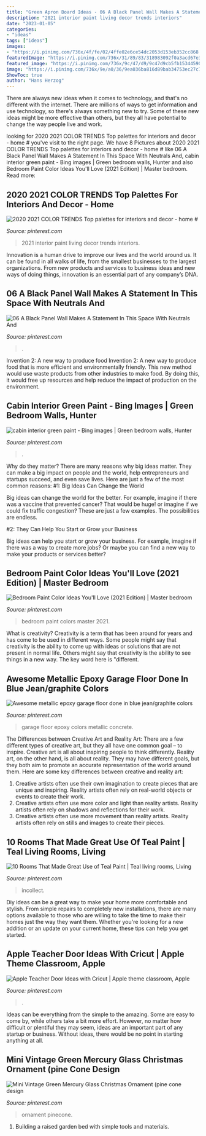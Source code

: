 ```yaml
---
title: "Green Apron Board Ideas - 06 A Black Panel Wall Makes A Statement In This Space With Neutrals And"
description: "2021 interior paint living decor trends interiors"
date: "2023-01-05"
categories:
- "ideas"
tags: ["ideas"]
images:
- "https://i.pinimg.com/736x/4f/fe/02/4ffe02e6ce54dc2053d153eb352cc868.jpg"
featuredImage: "https://i.pinimg.com/736x/31/89/83/318983092f0a3acd67e3561ffa63aa37.jpg"
featured_image: "https://i.pinimg.com/736x/9c/47/d9/9c47d9cb5fb15344590501e7b17887bf.jpg"
image: "https://i.pinimg.com/736x/9e/a0/36/9ea036ba816d89bab34753ec27c71628.jpg"
ShowToc: true
author: "Hans Herzog"
---
```



There are always new ideas when it comes to technology, and that's no different with the internet. There are millions of ways to get information and use technology, so there's always something new to try. Some of these new ideas might be more effective than others, but they all have potential to change the way people live and work.

	

		
looking for 2020 2021 COLOR TRENDS Top palettes for interiors and decor - home # you've visit to the right page. We have 8 Pictures about 2020 2021 COLOR TRENDS Top palettes for interiors and decor - home # like 06 A Black Panel Wall Makes A Statement In This Space With Neutrals And, cabin interior green paint - Bing images | Green bedroom walls, Hunter and also Bedroom Paint Color Ideas You&#039;ll Love (2021 Edition) | Master bedroom. Read more:
		
    
## 2020 2021 COLOR TRENDS Top Palettes For Interiors And Decor - Home #

<img loading=lazy src="https://i.pinimg.com/736x/9c/47/d9/9c47d9cb5fb15344590501e7b17887bf.jpg" onerror="this.onerror=null;this.src='https://tse4.mm.bing.net/th?id=OIP.kz_XWpVI7uZglBLdML04PwHaJ_&amp;pid=15.1';" alt="2020 2021 COLOR TRENDS Top palettes for interiors and decor - home #">

_Source: pinterest.com_

>2021 interior paint living decor trends interiors. 

	

Innovation is a human drive to improve our lives and the world around us. It can be found in all walks of life, from the smallest businesses to the largest organizations. From new products and services to business ideas and new ways of doing things, innovation is an essential part of any company’s DNA.

    
## 06 A Black Panel Wall Makes A Statement In This Space With Neutrals And

<img loading=lazy src="https://i.pinimg.com/736x/8c/b4/8c/8cb48cbe444d19c6fa66eec7bb622997.jpg" onerror="this.onerror=null;this.src='https://tse2.mm.bing.net/th?id=OIP.TSfif5sLXo-NUFYCsNL-WQHaLH&amp;pid=15.1';" alt="06 A Black Panel Wall Makes A Statement In This Space With Neutrals And">

_Source: pinterest.com_

>. 

	

Invention 2: A new way to produce food
Invention 2: A new way to produce food that is more efficient and environmentally friendly. This new method would use waste products from other industries to make food. By doing this, it would free up resources and help reduce the impact of production on the environment.

    
## Cabin Interior Green Paint - Bing Images | Green Bedroom Walls, Hunter

<img loading=lazy src="https://i.pinimg.com/736x/79/05/5e/79055e5579a50eef7b0bbca662eb2915--cabin-interiors-cabin-ideas.jpg" onerror="this.onerror=null;this.src='https://tse1.mm.bing.net/th?id=OIP.IB6RZsQ9obyvZ8CZyoFT1gAAAA&amp;pid=15.1';" alt="cabin interior green paint - Bing images | Green bedroom walls, Hunter">

_Source: pinterest.com_

>. 

	

Why do they matter?
There are many reasons why big ideas matter. They can make a big impact on people and the world, help entrepreneurs and startups succeed, and even save lives. Here are just a few of the most common reasons:
#1: Big Ideas Can Change the World

Big ideas can change the world for the better. For example, imagine if there was a vaccine that prevented cancer? That would be huge! or imagine if we could fix traffic congestion? These are just a few examples. The possibilities are endless.

#2: They Can Help You Start or Grow your Business

Big ideas can help you start or grow your business. For example, imagine if there was a way to create more jobs? Or maybe you can find a new way to make your products or services better?

    
## Bedroom Paint Color Ideas You&#039;ll Love (2021 Edition) | Master Bedroom

<img loading=lazy src="https://i.pinimg.com/736x/4f/fe/02/4ffe02e6ce54dc2053d153eb352cc868.jpg" onerror="this.onerror=null;this.src='https://tse3.mm.bing.net/th?id=OIP.xZPqTK2wk8bqv7BDRRYohgHaLH&amp;pid=15.1';" alt="Bedroom Paint Color Ideas You&#039;ll Love (2021 Edition) | Master bedroom">

_Source: pinterest.com_

>bedroom paint colors master 2021. 

	

What is creativity?
Creativity is a term that has been around for years and has come to be used in different ways. Some people might say that creativity is the ability to come up with ideas or solutions that are not present in normal life. Others might say that creativity is the ability to see things in a new way. The key word here is "different.

    
## Awesome Metallic Epoxy Garage Floor Done In Blue Jean/graphite Colors

<img loading=lazy src="https://i.pinimg.com/736x/9e/a0/36/9ea036ba816d89bab34753ec27c71628.jpg" onerror="this.onerror=null;this.src='https://tse3.mm.bing.net/th?id=OIP.l73ugpAdQcVDyhi8Ihe2tAHaJ3&amp;pid=15.1';" alt="Awesome metallic epoxy garage floor done in blue jean/graphite colors">

_Source: pinterest.com_

>garage floor epoxy colors metallic concrete. 

	

The Differences between Creative Art and Reality Art: There are a few different types of creative art, but they all have one common goal – to inspire.
Creative art is all about inspiring people to think differently. Reality art, on the other hand, is all about reality. They may have different goals, but they both aim to promote an accurate representation of the world around them. Here are some key differences between creative and reality art: 
1) Creative artists often use their own imagination to create pieces that are unique and inspiring. Reality artists often rely on real-world objects or events to create their work. 
2) Creative artists often use more color and light than reality artists. Reality artists often rely on shadows and reflections for their work. 
3) Creative artists often use more movement than reality artists. Reality artists often rely on stills and images to create their pieces.

    
## 10 Rooms That Made Great Use Of Teal Paint | Teal Living Rooms, Living

<img loading=lazy src="https://i.pinimg.com/736x/cd/80/6f/cd806faf443ddb388391c46123f74015.jpg" onerror="this.onerror=null;this.src='https://tse1.mm.bing.net/th?id=OIP.pKsHdaP2Du4OGDUWE6EA8gHaJ4&amp;pid=15.1';" alt="10 Rooms That Made Great Use of Teal Paint | Teal living rooms, Living">

_Source: pinterest.com_

>incollect. 

	

Diy ideas can be a great way to make your home more comfortable and stylish. From simple repairs to completely new installations, there are many options available to those who are willing to take the time to make their homes just the way they want them. Whether you're looking for a new addition or an update on your current home, these tips can help you get started.

    
## Apple Teacher Door Ideas With Cricut | Apple Theme Classroom, Apple

<img loading=lazy src="https://i.pinimg.com/736x/4a/6c/55/4a6c555496a6915460c1443752d7ce87.jpg" onerror="this.onerror=null;this.src='https://tse3.mm.bing.net/th?id=OIP.O5OgJAmxfpBZJk8XU0GjLwHaLL&amp;pid=15.1';" alt="Apple Teacher Door Ideas with Cricut | Apple theme classroom, Apple">

_Source: pinterest.com_

>. 

	

Ideas can be everything from the simple to the amazing. Some are easy to come by, while others take a bit more effort. However, no matter how difficult or plentiful they may seem, ideas are an important part of any startup or business. Without ideas, there would be no point in starting anything at all.

    
## Mini Vintage Green Mercury Glass Christmas Ornament (pine Cone Design

<img loading=lazy src="https://i.pinimg.com/736x/31/89/83/318983092f0a3acd67e3561ffa63aa37.jpg" onerror="this.onerror=null;this.src='https://tse3.mm.bing.net/th?id=OIP.hn_otO5RhUamU9xdpdGjSAHaOK&amp;pid=15.1';" alt="Mini Vintage Green Mercury Glass Christmas Ornament (pine cone design">

_Source: pinterest.com_

>ornament pinecone. 

	

1. Building a raised garden bed with simple tools and materials.

